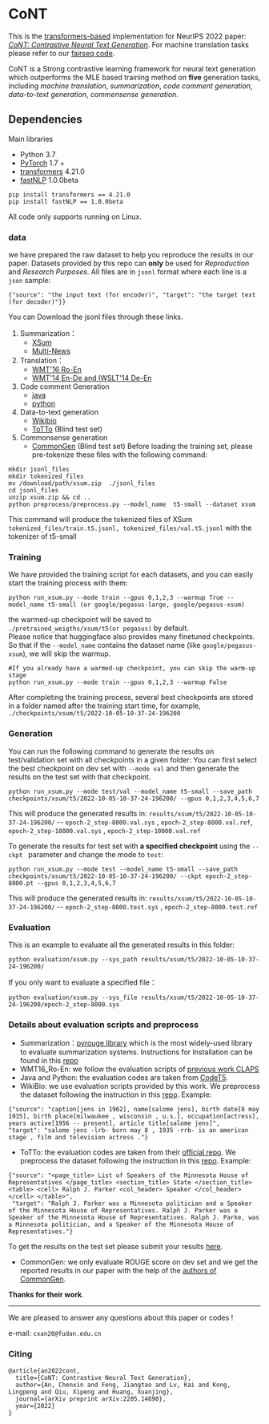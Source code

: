 # CoNT
This is the [transformers-based](https://github.com/huggingface/transformers.git) implementation 
 for NeurIPS 2022  paper: *[CoNT: Contrastive Neural Text Generation](https://arxiv.org/pdf/2205.14690v2.pdf)*.
 For machine translation tasks please refer to our [fairseq code](https://github.com/ChenxinAn-fdu/CoNT).

CoNT is a Strong contrastive learning framework for neural text generation which outperforms the MLE based training method on **five** generation tasks, including *machine translation*, *summarization*, *code comment generation*, *data-to-text generation*, *commensense generation*. 
## Dependencies
Main libraries
- Python 3.7
- [PyTorch](https://github.com/pytorch/pytorch) 1.7 +
- [transformers](https://github.com/huggingface/transformers) 4.21.0
- [fastNLP](https://github.com/fastnlp/fastNLP) 1.0.0beta
```
pip install transformers == 4.21.0
pip install fastNLP == 1.0.0beta
```

	
All code only supports running on Linux.


### data
we have prepared the raw dataset to help you reproduce the results in our paper.  Datasets provided by this repo can  **only**  be used for *Reproduction* and *Research Purposes*.
All files are in `jsonl` format where each line is a `json` sample:
```
{"source": "the input text (for encoder)", "target": "the target text (for decoder)"}}
```
You can Download the jsonl files through these links.
1. Summarization：
    - [XSum](https://drive.google.com/file/d/1t--UZo4Pnv4HjGhAfun5vDz3JCoqIggq/view?usp=sharing)
    - [Multi-News](https://drive.google.com/file/d/16VdfzvLmmOrYsayujA-Hu4d3i_ejHTln/view?usp=sharing)
2. Translation：
    - [WMT'16 Ro-En](https://drive.google.com/file/d/1rGoylmZvIhNvsoPZda7OZP_0nYUfUpoq/view?usp=sharing)
    - [WMT'14 En-De and IWSLT'14 De-En](https://github.com/ChenxinAn-fdu/CoNT)
3. Code comment Generation
    - [java](https://drive.google.com/file/d/1PBdxKvMTvfCzseactMRffTUwuTI7oAGz/view?usp=sharing)
    - [python](https://drive.google.com/file/d/189xlRW3r3UuMTko73zURfJ3I_LXQ026D/view?usp=sharing)
4. Data-to-text generation  
    - [Wikibio](https://drive.google.com/file/d/1i0BZykxifH2hEdCyB_nZFvs2PT4UdUFJ/view?usp=sharing)
    - [ToTTo](https://drive.google.com/file/d/1nOlhGKpTWPCmAwmEI_gdALkAXlMn2Tbk/view?usp=sharing) (Blind test set)
5. Commonsense generation  
    - [CommonGen](https://drive.google.com/file/d/1UvCBenGMzdQyR25ka_1vmaPwGVFQzqvS/view?usp=sharing) (Blind test set)
Before loading the training set, please pre-tokenize these files  with the following command:
```
mkdir jsonl_files
mkdir tokenized_files
mv /download/path/xsum.zip  ./jsonl_files
cd jsonl_files
unzip xsum.zip && cd ..
python preprocess/preprocess.py --model_name  t5-small --dataset xsum
``` 
This command will produce the tokenized files of XSum `tokenized_files/train.t5.jsonl, tokenized_files/val.t5.jsonl` with the tokenizer of t5-small  

### Training
We have provided the training script for each datasets, and you can easily start the training process with them:
```#If you do not have a warmed-up checkpoint, you should use --warmup True to train the generation model with NLLLoss 
python run_xsum.py --mode train --gpus 0,1,2,3 --warmup True --model_name t5-small (or google/pegasus-large, google/pegasus-xsum)
```
the warmed-up checkpoint will be saved to `./pretrained_weigths/xsum/t5(or pegasus)` by default.  
Please notice that huggingface also provides many finetuned checkpoints. So that if the `--model_name`  contains the dataset name  (like `google/pegasus-xsum`), we will skip the warmup.
```
#If you already have a warmed-up checkpoint, you can skip the warm-up stage
python run_xsum.py --mode train --gpus 0,1,2,3 --warmup False
```

After completing the training process, several best checkpoints are stored in a folder named after the training start time, for example, `./checkpoints/xsum/t5/2022-10-05-10-37-24-196200`

### Generation
You can run the following command to generate the results on test/validation set with all checkpoints in a given folder:
You can first select the best checkpoint on dev set with `--mode val` and then generate the results on the test set  with that checkpoint. 

```
python run_xsum.py --mode test/val --model_name t5-small --save_path checkpoints/xsum/t5/2022-10-05-10-37-24-196200/ --gpus 0,1,2,3,4,5,6,7
```
This will produce the generated results in: `results/xsum/t5/2022-10-05-10-37-24-196200/` -- `epoch-2_step-8000.val.sys` , `epoch-2_step-8000.val.ref`, `epoch-2_step-10000.val.sys` , `epoch-2_step-10000.val.ref`


To generate the results for test set with  **a specified checkpoint**  using the `--ckpt ` parameter and change the mode to `test`:
```
python run_xsum.py --mode test --model_name t5-small --save_path checkpoints/xsum/t5/2022-10-05-10-37-24-196200/ --ckpt epoch-2_step-8000.pt --gpus 0,1,2,3,4,5,6,7
```
This will produce the generated results in: `results/xsum/t5/2022-10-05-10-37-24-196200/` -- `epoch-2_step-8000.test.sys` , `epoch-2_step-8000.test.ref`

### Evaluation
This is an example to evaluate all the generated results in this folder:
```
python evaluation/xsum.py --sys_path results/xsum/t5/2022-10-05-10-37-24-196200/
```
If you only want to evaluate a specified file：
```
python evaluation/xsum.py --sys_file results/xsum/t5/2022-10-05-10-37-24-196200/epoch-2_step-8000.sys
```

### Details about evaluation scripts and preprocess

- Summarization：[pyrouge library](https://github.com/bheinzerling/pyrouge) which is the most widely-used library to evaluate summarization systems. Instructions for Installation can be found in this [repo](https://github.com/ChenxinAn-fdu/CGSum)
- WMT16_Ro-En: we follow the evaluation scripts of [previous work CLAPS](https://github.com/seanie12/CLAPS)
- Java and Python: the evaluation codes are taken from [CodeT5](https://github.com/salesforce/CodeT5).
- WikiBio: we use evaluation scripts provided by this work.  We preprocess the dataset following the instruction in this [repo](https://github.com/tyliupku/wiki2bio).
Example:
```
{"source": "caption[jens in 1962], name[salome jens], birth date[8 may 1935], birth place[milwaukee , wisconsin , u.s.], occupation[actress], years active[1956 -- present], article title[salome jens]", 
"target": "salome jens -lrb- born may 8 , 1935 -rrb- is an american stage , film and television actress ."}
```
- ToTTo: the evaluation codes are taken from their [official repo](https://github.com/google-research-datasets/ToTTo). We preprocess the dataset following the instruction in this [repo]().
Example: 
```
{"source": "<page_title> List of Speakers of the Minnesota House of Representatives </page_title> <section_title> State </section_title> <table> <cell> Ralph J. Parker <col_header> Speaker </col_header> </cell> </table>",
 "target": "Ralph J. Parker was a Minnesota politician and a Speaker of the Minnesota House of Representatives. Ralph J. Parker was a Speaker of the Minnesota House of Representatives. Ralph J. Parke, was a Minnesota politician, and a Speaker of the Minnesota House of Representatives."}
```
To get the results on the test set please submit your results [here](https://docs.google.com/forms/d/e/1FAIpQLScjGJr9z6_DljrYN8ySi1-zdHk8DL4udEmBHU6IsfoLvuDBZA/viewform?usp=send_form).
- CommonGen: we only evaluate ROUGE score on dev set and we get the reported results in our paper with the help of the [authors of CommonGen](https://inklab.usc.edu/CommonGen/).

**Thanks for their work**.

-----
We are pleased to answer any questions about this paper or codes !

e-mail: `cxan20@fudan.edu.cn`

### Citing
```
@article{an2022cont,
  title={CoNT: Contrastive Neural Text Generation},
  author={An, Chenxin and Feng, Jiangtao and Lv, Kai and Kong, Lingpeng and Qiu, Xipeng and Huang, Xuanjing},
  journal={arXiv preprint arXiv:2205.14690},
  year={2022}
}
```
